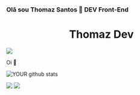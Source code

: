 ### Olâ sou Thomaz Santos 👋 DEV Front-End
<h1 align="center"> Thomaz Dev</h1>


<img src="https://github.com/pr2tik1/pr2tik1/blob/master/IMAGE-NAME">

Oi 👋


![YOUR github stats](https://github-readme-stats.vercel.app/api?username=thomazdev2020)

[<img src="https://img.shields.io/badge/linkedin-%230077B5.svg?&style=for-the-badge&logo=linkedin&logoColor=white" />](https://www.linkedin.com) [<img src = "https://img.shields.io/badge/instagram-%23E4405F.svg?&style=for-the-badge&logo=instagram&logoColor=white">](https://www.instagram.com/thomazdev/) 
